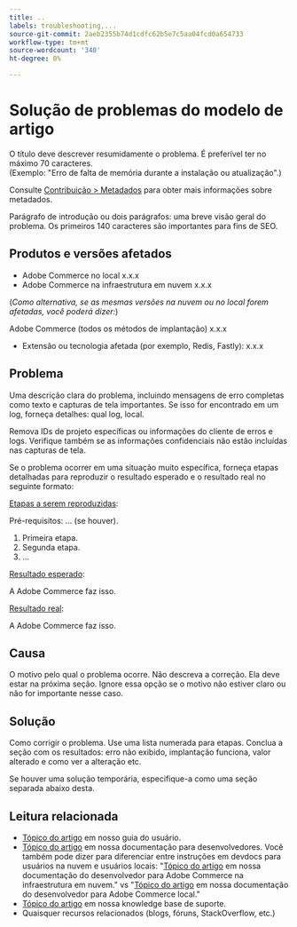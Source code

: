 ```yaml
---
title: ..
labels: troubleshooting,...
source-git-commit: 2aeb2355b74d1cdfc62b5e7c5aa04fcd0a654733
workflow-type: tm+mt
source-wordcount: '340'
ht-degree: 0%

---
```



# Solução de problemas do modelo de artigo

O título deve descrever resumidamente o problema. É preferível ter no máximo 70 caracteres.<br/>
(Exemplo: &quot;Erro de falta de memória durante a instalação ou atualização&quot;.)

Consulte [Contribuição > Metadados](../../CONTRIBUTING.md#metadata) para obter mais informações sobre metadados.

Parágrafo de introdução ou dois parágrafos: uma breve visão geral do problema. Os primeiros 140 caracteres são importantes para fins de SEO.

## Produtos e versões afetados

* Adobe Commerce no local x.x.x
* Adobe Commerce na infraestrutura em nuvem x.x.x

(*Como alternativa, se as mesmas versões na nuvem ou no local forem afetadas, você poderá dizer:*)

Adobe Commerce (todos os métodos de implantação) x.x.x

* Extensão ou tecnologia afetada (por exemplo, Redis, Fastly): x.x.x

## Problema

Uma descrição clara do problema, incluindo mensagens de erro completas como texto e capturas de tela importantes.
Se isso for encontrado em um log, forneça detalhes: qual log, local.

Remova IDs de projeto específicas ou informações do cliente de erros e logs. Verifique também se as informações confidenciais não estão incluídas nas capturas de tela.

Se o problema ocorrer em uma situação muito específica, forneça etapas detalhadas para reproduzir o resultado esperado e o resultado real no seguinte formato:

<u>Etapas a serem reproduzidas</u>:

Pré-requisitos: ... (se houver).

1. Primeira etapa.
1. Segunda etapa.
1. ...

<u>Resultado esperado</u>:

A Adobe Commerce faz isso.

<u>Resultado real</u>:

A Adobe Commerce faz isso.

## Causa

O motivo pelo qual o problema ocorre. Não descreva a correção. Ela deve estar na próxima seção. Ignore essa opção se o motivo não estiver claro ou não for importante nesse caso.

## Solução

Como corrigir o problema. Use uma lista numerada para etapas.
Conclua a seção com os resultados: erro não exibido, implantação funciona, valor alterado e como ver a alteração etc.

Se houver uma solução temporária, especifique-a como uma seção separada abaixo desta.

## Leitura relacionada

* [Tópico do artigo](https://experienceleague.adobe.com/pt-br/docs/commerce-admin/user-guides/home) em nosso guia do usuário.
* [Tópico do artigo](https://developer.adobe.com/commerce/docs/) em nossa documentação para desenvolvedores. Você também pode dizer para diferenciar entre instruções em devdocs para usuários na nuvem e usuários locais: &quot;[Tópico do artigo](https://developer.adobe.com/commerce/docs/) em nossa documentação do desenvolvedor para Adobe Commerce na infraestrutura em nuvem.&quot; vs &quot;[Tópico do artigo](https://developer.adobe.com/commerce/docs/) em nossa documentação do desenvolvedor para Adobe Commerce local.&quot;
* [Tópico do artigo](https://support.magento.com/hc/en-us) em nossa knowledge base de suporte.
* Quaisquer recursos relacionados (blogs, fóruns, StackOverflow, etc.)

